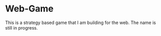 # Web-Game
This is a strategy based game that I am building for the web. The name is still in progress.
